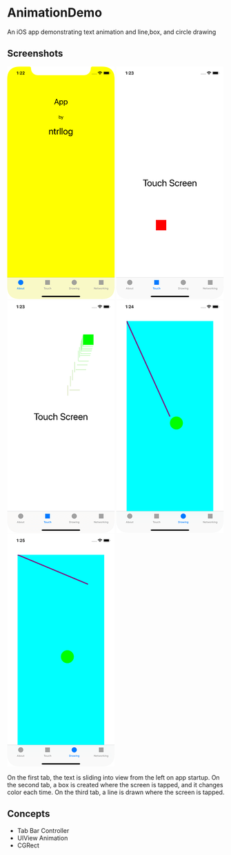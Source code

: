 # AnimationDemo

An iOS app demonstrating text animation and line,box, and circle drawing

## Screenshots
![Alt text](/pictures/home.png?raw=true)
![Alt text](/pictures/touch_1.png?raw=true)
![Alt text](/pictures/touch_2.png?raw=true)
![Alt text](/pictures/drawing_1.png?raw=true)
![Alt text](/pictures/drawing_2.png?raw=true)

On the first tab, the text is sliding into view from the left on app startup.
On the second tab, a box is created where the screen is tapped, and it changes color each time.
On the third tab, a line is drawn where the screen is tapped.

## Concepts
- Tab Bar Controller
- UIView Animation
- CGRect

